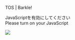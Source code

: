 TOS | Barkle!

JavaScriptを有効にしてください  
Please turn on your JavaScript

![](/static-assets/splash.png?1731265069075)
